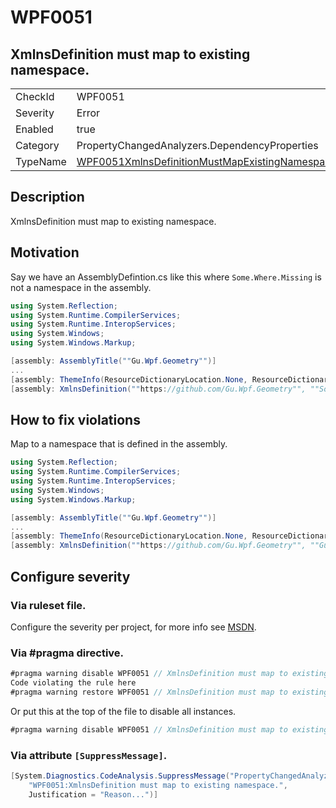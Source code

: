 # WPF0051
## XmlnsDefinition must map to existing namespace.

<!-- start generated table -->
<table>
<tr>
  <td>CheckId</td>
  <td>WPF0051</td>
</tr>
<tr>
  <td>Severity</td>
  <td>Error</td>
</tr>
<tr>
  <td>Enabled</td>
  <td>true</td>
</tr>
<tr>
  <td>Category</td>
  <td>PropertyChangedAnalyzers.DependencyProperties</td>
</tr>
<tr>
  <td>TypeName</td>
  <td><a href="https://github.com/DotNetAnalyzers/PropertyChangedAnalyzers/blob/master/PropertyChangedAnalyzers.Analyzers/DependencyProperties/WPF0051XmlnsDefinitionMustMapExistingNamespace.cs">WPF0051XmlnsDefinitionMustMapExistingNamespace</a></td>
</tr>
</table>
<!-- end generated table -->

## Description

XmlnsDefinition must map to existing namespace.

## Motivation

Say we have an AssemblyDefintion.cs like this where `Some.Where.Missing` is not a namespace in the assembly.

```C#
using System.Reflection;
using System.Runtime.CompilerServices;
using System.Runtime.InteropServices;
using System.Windows;
using System.Windows.Markup;

[assembly: AssemblyTitle(""Gu.Wpf.Geometry"")]
...
[assembly: ThemeInfo(ResourceDictionaryLocation.None, ResourceDictionaryLocation.SourceAssembly)]
[assembly: XmlnsDefinition(""https://github.com/Gu.Wpf.Geometry"", ""Some.Where.Missing"")]
```

## How to fix violations

Map to a namespace that is defined in the assembly.

```C#
using System.Reflection;
using System.Runtime.CompilerServices;
using System.Runtime.InteropServices;
using System.Windows;
using System.Windows.Markup;

[assembly: AssemblyTitle(""Gu.Wpf.Geometry"")]
...
[assembly: ThemeInfo(ResourceDictionaryLocation.None, ResourceDictionaryLocation.SourceAssembly)]
[assembly: XmlnsDefinition(""https://github.com/Gu.Wpf.Geometry"", ""Gu.Wpf.Geometry"")]
```

<!-- start generated config severity -->
## Configure severity

### Via ruleset file.

Configure the severity per project, for more info see [MSDN](https://msdn.microsoft.com/en-us/library/dd264949.aspx).

### Via #pragma directive.
```C#
#pragma warning disable WPF0051 // XmlnsDefinition must map to existing namespace.
Code violating the rule here
#pragma warning restore WPF0051 // XmlnsDefinition must map to existing namespace.
```

Or put this at the top of the file to disable all instances.
```C#
#pragma warning disable WPF0051 // XmlnsDefinition must map to existing namespace.
```

### Via attribute `[SuppressMessage]`.

```C#
[System.Diagnostics.CodeAnalysis.SuppressMessage("PropertyChangedAnalyzers.DependencyProperties", 
    "WPF0051:XmlnsDefinition must map to existing namespace.", 
    Justification = "Reason...")]
```
<!-- end generated config severity -->